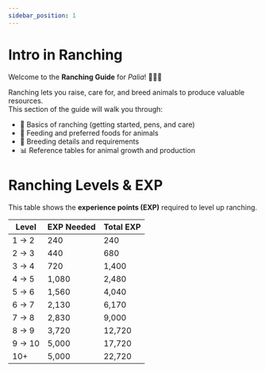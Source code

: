 ```yaml
---
sidebar_position: 1
---
```


# Intro in Ranching

Welcome to the **Ranching Guide** for *Palia*! 🐄🐑🐇  

Ranching lets you raise, care for, and breed animals to produce valuable resources.  
This section of the guide will walk you through:  

- 🐾 Basics of ranching (getting started, pens, and care)  
- 🍎 Feeding and preferred foods for animals  
- 🐣 Breeding details and requirements  
- 📊 Reference tables for animal growth and production 

# Ranching Levels & EXP

This table shows the **experience points (EXP)** required to level up ranching.  

| Level      | EXP Needed | Total EXP |
|------------|------------|-----------|
| 1 → 2      | 240        | 240       |
| 2 → 3      | 440        | 680       |
| 3 → 4      | 720        | 1,400     |
| 4 → 5      | 1,080      | 2,480     |
| 5 → 6      | 1,560      | 4,040     |
| 6 → 7      | 2,130      | 6,170     |
| 7 → 8      | 2,830      | 9,000     |
| 8 → 9      | 3,720      | 12,720    |
| 9 → 10     | 5,000      | 17,720    |
| 10+        | 5,000      | 22,720    |
